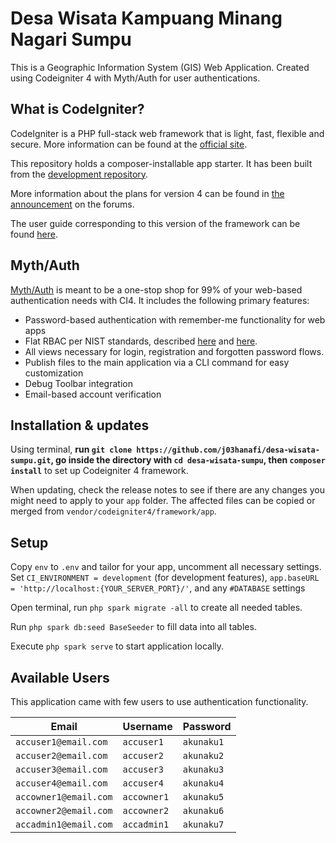 # Desa Wisata Kampuang Minang Nagari Sumpu
This is a Geographic Information System (GIS) Web Application. Created using Codeigniter 4 with Myth/Auth for user authentications.

## What is CodeIgniter?

CodeIgniter is a PHP full-stack web framework that is light, fast, flexible and secure.
More information can be found at the [official site](http://codeigniter.com).

This repository holds a composer-installable app starter.
It has been built from the
[development repository](https://github.com/codeigniter4/CodeIgniter4).

More information about the plans for version 4 can be found in [the announcement](http://forum.codeigniter.com/thread-62615.html) on the forums.

The user guide corresponding to this version of the framework can be found
[here](https://codeigniter4.github.io/userguide/).

## Myth/Auth

[Myth/Auth](https://github.com/lonnieezell/myth-auth) is meant to be a one-stop shop for 99% of your web-based authentication needs with CI4. It includes
the following primary features:

- Password-based authentication with remember-me functionality for web apps
- Flat RBAC per NIST standards, described [here](https://csrc.nist.gov/Projects/Role-Based-Access-Control) and [here](https://pdfs.semanticscholar.org/aeb1/e9676e2d7694f268377fc22bdb510a13fab7.pdf).
- All views necessary for login, registration and forgotten password flows.
- Publish files to the main application via a CLI command for easy customization
- Debug Toolbar integration
- Email-based account verification

## Installation & updates

Using terminal, **run `git clone https://github.com/j03hanafi/desa-wisata-sumpu.git`, go inside the directory with `cd desa-wisata-sumpu`, then `composer install`** to set up Codeigniter 4 framework.

When updating, check the release notes to see if there are any changes you might need to apply
to your `app` folder. The affected files can be copied or merged from
`vendor/codeigniter4/framework/app`.

## Setup

Copy `env` to `.env` and tailor for your app, uncomment all necessary settings. Set `CI_ENVIRONMENT = development` (for development features), `app.baseURL = 'http://localhost:{YOUR_SERVER_PORT}/'`, and any `#DATABASE` settings

Open terminal, run `php spark migrate -all` to create all needed tables.

Run `php spark db:seed BaseSeeder` to fill data into all tables.

Execute `php spark serve` to start application locally.

## Available Users

This application came with few users to use authentication functionality.

| Email                 | Username    | Password   |
|-----------------------|-------------|------------|
| `accuser1@email.com`  | `accuser1`  | `akunaku1` |
| `accuser2@email.com`  | `accuser2`  | `akunaku2` |
| `accuser3@email.com`  | `accuser3`  | `akunaku3` |
| `accuser4@email.com`  | `accuser4`  | `akunaku4` |
| `accowner1@email.com` | `accowner1` | `akunaku5` |
| `accowner2@email.com` | `accowner2` | `akunaku6` |
| `accadmin1@email.com` | `accadmin1` | `akunaku7` |

